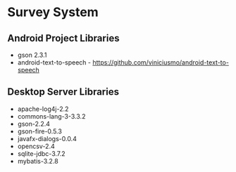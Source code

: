 # Survey System

## Android Project Libraries
* gson 2.3.1
* android-text-to-speech - https://github.com/viniciusmo/android-text-to-speech

## Desktop Server Libraries
* apache-log4j-2.2
* commons-lang-3-3.3.2
* gson-2.2.4
* gson-fire-0.5.3
* javafx-dialogs-0.0.4
* opencsv-2.4
* sqlite-jdbc-3.7.2
* mybatis-3.2.8